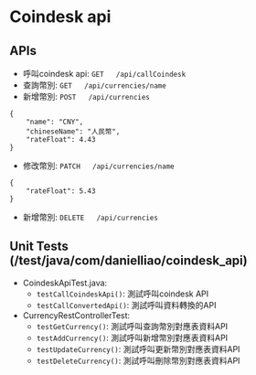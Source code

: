 # Coindesk api

## APIs
- 呼叫coindesk api: `GET   /api/callCoindesk`
- 查詢幣別: `GET   /api/currencies/name`
- 新增幣別: `POST   /api/currencies`
```
{
    "name": "CNY",
    "chineseName": "人民幣",
    "rateFloat": 4.43
}
```
- 修改幣別: `PATCH   /api/currencies/name`
```
{
    "rateFloat": 5.43
}
```
- 新增幣別: `DELETE   /api/currencies`

## Unit Tests (/test/java/com/danielliao/coindesk_api)
- CoindeskApiTest.java:
	- `testCallCoindeskApi()`: 測試呼叫coindesk API
	- `testCallConvertedApi()`: 測試呼叫資料轉換的API
- CurrencyRestControllerTest:
	- `testGetCurrency()`: 測試呼叫查詢幣別對應表資料API
	- `testAddCurrency()`: 測試呼叫新增幣別對應表資料API
	- `testUpdateCurrency()`: 測試呼叫更新幣別對應表資料API
	- `testDeleteCurrency()`: 測試呼叫刪除幣別對應表資料API
